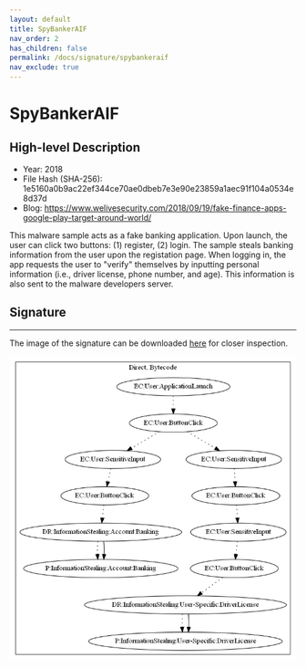 ```yaml
---
layout: default
title: SpyBankerAIF
nav_order: 2
has_children: false
permalink: /docs/signature/spybankeraif
nav_exclude: true
---
```


# SpyBankerAIF

## High-level Description

* Year: 2018
* File Hash (SHA-256): 1e5160a0b9ac22ef344ce70ae0dbeb7e3e90e23859a1aec91f104a0534e8d37d
* Blog: https://www.welivesecurity.com/2018/09/19/fake-finance-apps-google-play-target-around-world/

This malware sample acts as a fake banking application. Upon launch, the user can click two buttons: (1) register, (2) login. The sample steals banking information from the user upon the registation page. When logging in, the app requests the user to "verify" themselves by inputting personal information (i.e., driver license, phone number, and age). This information is also sent to the malware developers server.

## Signature
---

The image of the signature can be downloaded [here](../../img/signatures/SpyBankerAIF.png) for closer inspection.

![](../../img/signatures/SpyBankerAIF.png)